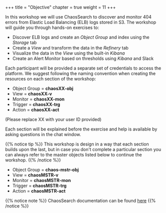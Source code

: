 +++
title = "Objective"
chapter = true
weight = 11
+++

In this workshop we will use ChaosSearch to discover and monitor 404 errors from Elastic Load Balancing (ELB) logs stored in S3. 
The workshop will guide you through hands-on exercises to:

- Discover ELB logs and create an *Object Group* and index using the *Storage* tab
- Create a *View* and transform the data in the *Refinery* tab
- Visualize the data in the *View* using the built-in *Kibana*
- Create an Alert Monitor based on thresholds using *Kibana* and Slack

Each participant will be provided a separate set of credentials to access the platform. We suggest following the naming convention when creating the resources on each section of the workshop:

- Object Group = **chaosXX-obj**
- View = **chaosXX-v**
- Monitor = **chaosXX-mon**
- Trigger = **chaosXX-trg**
- Action = **chaosXX-act**

(Please replace XX with your user ID provided)

Each section will be explained before the exercise and help is available by asking questions in the chat window.


{{% notice tip %}}
This workshop is design in a way that each section builds upon the last, but in case you don't complete a particular section you can always refer to the master objects listed below to continue the workshop.
{{% /notice %}}

- Object Group = **chaos-mstr-obj**
- View = **chaosMSTR-v**
- Monitor = **chaosMSTR-mon**
- Trigger = **chaosMSTR-trg**
- Action = **chaosMSTR-act**

{{% notice note %}}
ChaosSearch documentation can be found [here](https://docs.chaossearch.io/docs) 
{{% /notice %}}
